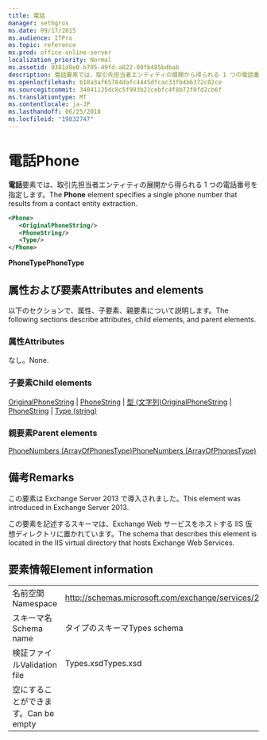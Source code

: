 ```yaml
---
title: 電話
manager: sethgros
ms.date: 09/17/2015
ms.audience: ITPro
ms.topic: reference
ms.prod: office-online-server
localization_priority: Normal
ms.assetid: 9381d8e0-b705-49fd-a822-00fb485bdbab
description: 電話要素では、取引先担当者エンティティの展開から得られる 1 つの電話番号を指定します。
ms.openlocfilehash: b10a3af65784dafc4445dfcac33fb4b6372c02ce
ms.sourcegitcommit: 34041125dc8c5f993b21cebfc4f8b72f0fd2cb6f
ms.translationtype: MT
ms.contentlocale: ja-JP
ms.lasthandoff: 06/25/2018
ms.locfileid: "19832747"
---
```

# <a name="phone"></a><span data-ttu-id="67260-103">電話</span><span class="sxs-lookup"><span data-stu-id="67260-103">Phone</span></span>

<span data-ttu-id="67260-104">**電話**要素では、取引先担当者エンティティの展開から得られる 1 つの電話番号を指定します。</span><span class="sxs-lookup"><span data-stu-id="67260-104">The **Phone** element specifies a single phone number that results from a contact entity extraction.</span></span> 
  
```XML
<Phone>
   <OriginalPhoneString/>
   <PhoneString/>
   <Type/>
</Phone>
```

 <span data-ttu-id="67260-105">**PhoneType**</span><span class="sxs-lookup"><span data-stu-id="67260-105">**PhoneType**</span></span>
## <a name="attributes-and-elements"></a><span data-ttu-id="67260-106">属性および要素</span><span class="sxs-lookup"><span data-stu-id="67260-106">Attributes and elements</span></span>

<span data-ttu-id="67260-107">以下のセクションで、属性、子要素、親要素について説明します。</span><span class="sxs-lookup"><span data-stu-id="67260-107">The following sections describe attributes, child elements, and parent elements.</span></span>
  
### <a name="attributes"></a><span data-ttu-id="67260-108">属性</span><span class="sxs-lookup"><span data-stu-id="67260-108">Attributes</span></span>

<span data-ttu-id="67260-109">なし。</span><span class="sxs-lookup"><span data-stu-id="67260-109">None.</span></span>
  
### <a name="child-elements"></a><span data-ttu-id="67260-110">子要素</span><span class="sxs-lookup"><span data-stu-id="67260-110">Child elements</span></span>

<span data-ttu-id="67260-111">[OriginalPhoneString](originalphonestring.md) | [PhoneString](phonestring.md) | [型 (文字列)](type-string.md)</span><span class="sxs-lookup"><span data-stu-id="67260-111">[OriginalPhoneString](originalphonestring.md) | [PhoneString](phonestring.md) | [Type (string)](type-string.md)</span></span>
  
### <a name="parent-elements"></a><span data-ttu-id="67260-112">親要素</span><span class="sxs-lookup"><span data-stu-id="67260-112">Parent elements</span></span>

[<span data-ttu-id="67260-113">PhoneNumbers (ArrayOfPhonesType)</span><span class="sxs-lookup"><span data-stu-id="67260-113">PhoneNumbers (ArrayOfPhonesType)</span></span>](phonenumbers-arrayofphonestype.md)
  
## <a name="remarks"></a><span data-ttu-id="67260-114">備考</span><span class="sxs-lookup"><span data-stu-id="67260-114">Remarks</span></span>

<span data-ttu-id="67260-115">この要素は Exchange Server 2013 で導入されました。</span><span class="sxs-lookup"><span data-stu-id="67260-115">This element was introduced in Exchange Server 2013.</span></span>
  
<span data-ttu-id="67260-116">この要素を記述するスキーマは、Exchange Web サービスをホストする IIS 仮想ディレクトリに置かれています。</span><span class="sxs-lookup"><span data-stu-id="67260-116">The schema that describes this element is located in the IIS virtual directory that hosts Exchange Web Services.</span></span>
  
## <a name="element-information"></a><span data-ttu-id="67260-117">要素情報</span><span class="sxs-lookup"><span data-stu-id="67260-117">Element information</span></span>

|||
|:-----|:-----|
|<span data-ttu-id="67260-118">名前空間</span><span class="sxs-lookup"><span data-stu-id="67260-118">Namespace</span></span>  <br/> |http://schemas.microsoft.com/exchange/services/2006/types  <br/> |
|<span data-ttu-id="67260-119">スキーマ名</span><span class="sxs-lookup"><span data-stu-id="67260-119">Schema name</span></span>  <br/> |<span data-ttu-id="67260-120">タイプのスキーマ</span><span class="sxs-lookup"><span data-stu-id="67260-120">Types schema</span></span>  <br/> |
|<span data-ttu-id="67260-121">検証ファイル</span><span class="sxs-lookup"><span data-stu-id="67260-121">Validation file</span></span>  <br/> |<span data-ttu-id="67260-122">Types.xsd</span><span class="sxs-lookup"><span data-stu-id="67260-122">Types.xsd</span></span>  <br/> |
|<span data-ttu-id="67260-123">空にすることができます。</span><span class="sxs-lookup"><span data-stu-id="67260-123">Can be empty</span></span>  <br/> ||
   

